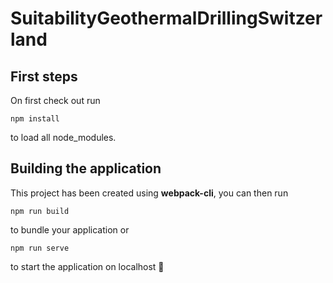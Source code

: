 # SuitabilityGeothermalDrillingSwitzerland

## First steps
On first check out run
```
npm install
```
to load all node_modules.


## Building the application
This project has been created using **webpack-cli**, you can then run

```
npm run build
```

to bundle your application or

```
npm run serve
```

to start the application on localhost 🚀

